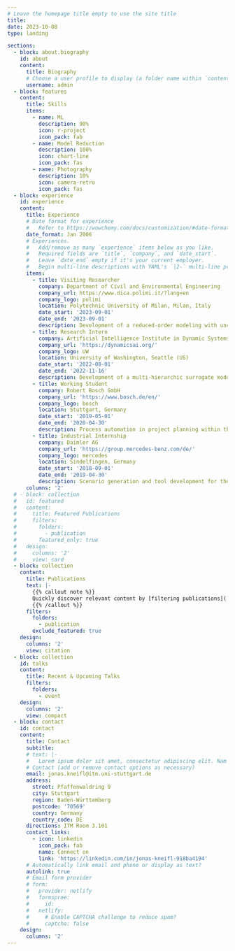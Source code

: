 ```yaml
---
# Leave the homepage title empty to use the site title
title:
date: 2023-10-08
type: landing

sections:
  - block: about.biography
    id: about
    content:
      title: Biography
      # Choose a user profile to display (a folder name within `content/authors/`)
      username: admin
  - block: features
    content:
      title: Skills
      items:
        - name: ML 
          description: 90%
          icon: r-project
          icon_pack: fab
        - name: Model Reduction
          description: 100%
          icon: chart-line
          icon_pack: fas
        - name: Photography
          description: 10%
          icon: camera-retro
          icon_pack: fas
  - block: experience
    id: experience
    content:
      title: Experience
      # Date format for experience
      #   Refer to https://wowchemy.com/docs/customization/#date-format
      date_format: Jan 2006
      # Experiences.
      #   Add/remove as many `experience` items below as you like.
      #   Required fields are `title`, `company`, and `date_start`.
      #   Leave `date_end` empty if it's your current employer.
      #   Begin multi-line descriptions with YAML's `|2-` multi-line prefix.
      items:
        - title: Visiting Researcher
          company: Department of Civil and Environmental Engineering
          company_url: https://www.dica.polimi.it/?lang=en
          company_logo: polimi
          location: Polytechnic University of Milan, Milan, Italy
          date_start: '2023-09-01'
          date_end: '2023-09-01'
          description: Development of a reduced-order modeling with uncertainty quantification framework using generative AI algorithms.
        - title: Research Intern
          company: Artificial Intelligence Institute in Dynamic Systems
          company_url: 'https://dynamicsai.org/'
          company_logo: UW
          location: University of Washington, Seattle (US)
          date_start: '2022-08-01'
          date_end: '2022-11-16'
          description: Development of a multi-hierarchic surrogate modeling approach using graph convolutional neural networks and mesh simplification.
        - title: Working Student
          company: Robert Bosch GmbH
          company_url: 'https://www.bosch.de/en/'
          company_logo: bosch
          location: Stuttgart, Germany
          date_start: '2019-05-01'
          date_end: '2020-04-30'
          description: Process automation in project planning within the area of autonomous driving.
        - title: Industrial Internship
          company: Daimler AG
          company_url: 'https://group.mercedes-benz.com/de/'
          company_logo: mercedes
          location: Sindelfingen, Germany
          date_start: '2018-09-01'
          date_end: '2019-04-30'
          description: Scenario generation and tool development for the simulative validation of autonomous driving systems.
      columns: '2'
  # - block: collection
  #   id: featured
  #   content:
  #     title: Featured Publications
  #     filters:
  #       folders:
  #         - publication
  #       featured_only: true
  #   design:
  #     columns: '2'
  #     view: card
  - block: collection
    content:
      title: Publications
      text: |-
        {{% callout note %}}
        Quickly discover relevant content by [filtering publications](./publication/).
        {{% /callout %}}
      filters:
        folders:
          - publication
        exclude_featured: true
    design:
      columns: '2'
      view: citation
  - block: collection
    id: talks
    content:
      title: Recent & Upcoming Talks
      filters:
        folders:
          - event
    design:
      columns: '2'
      view: compact
  - block: contact
    id: contact
    content:
      title: Contact
      subtitle:
      # text: |-
      #   Lorem ipsum dolor sit amet, consectetur adipiscing elit. Nam mi diam, venenatis ut magna et, vehicula efficitur enim.
      # Contact (add or remove contact options as necessary)
      email: jonas.kneifl@itm.uni-stuttgart.de
      address:
        street: Pfaffenwaldring 9
        city: Stuttgart
        region: Baden-Württemberg
        postcode: '70569'
        country: Germany
        country_code: DE
      directions: ITM Room 3.101
      contact_links:
        - icon: linkedin
          icon_pack: fab
          name: Connect on
          link: 'https://linkedin.com/in/jonas-kneifl-918ba4194'
      # Automatically link email and phone or display as text?
      autolink: true
      # Email form provider
      # form:
      #   provider: netlify
      #   formspree:
      #     id:
      #   netlify:
      #     # Enable CAPTCHA challenge to reduce spam?
      #     captcha: false
    design:
      columns: '2'
---
```

